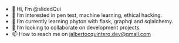 - 👋 Hi, I’m @slidedQui
- 👀 I’m interested in pen test, machine learning, ethical hacking.
- 🌱 I’m currently learning phyton with flask, graphql and sqlalchemy.
- 💞️ I’m looking to collaborate on development projects.
- 📫 How to reach me on jalbertocquintero.dev@gmail.com 

<!---
slidedQui/slidedQui is a ✨ special ✨ repository because its `README.md` (this file) appears on your GitHub profile.
You can click the Preview link to take a look at your changes.
--->
